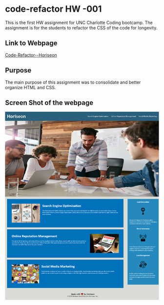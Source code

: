 # code-refactor HW -001

This is the first HW assignment for UNC Charlotte Coding bootcamp.
The assignment is for the students to refactor the CSS of the code for longevity.

## Link to Webpage
[Code-Refactor--Horiseon](https://diminako.github.io/Horiseon---Code-Refactor/)

## Purpose

The main purpose of this assignment was to consolidate and better organize HTML and CSS.

## Screen Shot of the webpage

![Image of the webpage](https://raw.githubusercontent.com/diminako/Horiseon---Code-Refactor/main/SEO-image.png)
